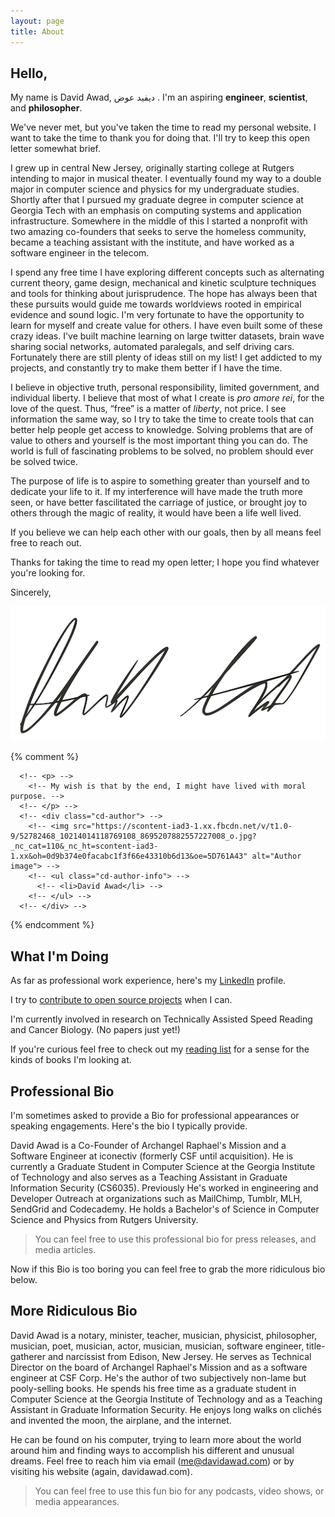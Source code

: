 ```yaml
---
layout: page
title: About
---
```



## Hello,

My name is David Awad, ﺩﻳﻔﻴﺪ عوض . I'm an aspiring **engineer**, **scientist**, and **philosopher**.

We've never met, but you've taken the time to read my personal website. I want to take the time to thank you for doing that. I'll try to keep this open letter somewhat brief.

I grew up in central New Jersey, originally starting college at Rutgers intending to major in musical theater. I eventually found my way to a double major in computer science and physics for my undergraduate studies. Shortly after that I pursued my graduate degree in computer science at Georgia Tech with an emphasis on computing systems and application infrastructure. Somewhere in the middle of this I started a nonprofit with two amazing co-founders that seeks to serve the homeless community, became a teaching assistant with the institute, and have worked as a software engineer in the telecom.


I spend any free time I have exploring different concepts such as alternating current theory, game design, mechanical and kinetic sculpture techniques and tools for thinking about jurisprudence. The hope has always been that these pursuits would guide me towards worldviews rooted in empirical evidence and sound logic. I'm very fortunate to have the opportunity to learn for myself and create value for others. I have even built some of these crazy ideas. I've built machine learning on large twitter datasets, brain wave sharing social networks, automated paralegals, and self driving cars. Fortunately there are still plenty of ideas still on my list! I get addicted to my projects, and constantly try to make them better if I have the time.


I believe in objective truth, personal responsibility, limited government, and individual liberty. I believe that most of what I create is _pro amore rei_, for the love of the quest. Thus, “free” is a matter of *liberty*, not price. I see information the same way, so I try to take the time to create tools that can better help people get access to knowledge. Solving problems that are of value to others and yourself is the most important thing you can do. The world is full of fascinating problems to be solved, no problem should ever be solved twice.


The purpose of life is to aspire to something greater than yourself and to dedicate your life to it. If my interference will have made the truth more seen, or have better fascilitated the carriage of justice, or brought joy to others through the magic of reality, it would have been a life well lived.

If you believe we can help each other with our goals, then by all means feel free to reach out.

Thanks for taking the time to read my open letter; I hope you find whatever you're looking for.

Sincerely,

![](/public/img/sig.png)


{% comment %}
<!-- <div class="cd-testimonials-wrapper"> -->
      <!-- <p> -->
        <!-- My wish is that by the end, I might have lived with moral purpose. -->
      <!-- </p> -->
      <!-- <div class="cd-author"> -->
        <!-- <img src="https://scontent-iad3-1.xx.fbcdn.net/v/t1.0-9/52782468_10214014118769108_8695207882557227008_o.jpg?_nc_cat=110&_nc_ht=scontent-iad3-1.xx&oh=0d9b374e0facabc1f3f66e43310b6d13&oe=5D761A43" alt="Author image"> -->
        <!-- <ul class="cd-author-info"> -->
          <!-- <li>David Awad</li> -->
        <!-- </ul> -->
      <!-- </div> -->
<!-- </div> -->

{% endcomment %}


## What I'm Doing

As far as professional work experience, here's my [LinkedIn](https://www.linkedin.com/in/davidaawad/) profile.

I try to [contribute to open source projects](https://github.com/davidawad) when I can.

I'm currently involved in research on Technically Assisted Speed Reading and Cancer Biology. (No papers just yet!)

If you're curious feel free to check out my [reading list](/reading) for a sense for the kinds of books I'm looking at.


## Professional Bio

I'm sometimes asked to provide a Bio for professional appearances or speaking engagements. Here's the bio I typically provide.

<p class="message">
David Awad is a Co-Founder of Archangel Raphael's Mission and a Software Engineer at iconectiv (formerly CSF until acquisition). He is currently a Graduate Student in Computer Science at the Georgia Institute of Technology and also serves as a Teaching Assistant in Graduate Information Security (CS6035). Previously He's worked in engineering and Developer Outreach at organizations such as MailChimp, Tumblr, MLH, SendGrid and Codecademy. He holds a Bachelor's of Science in Computer Science and Physics from Rutgers University.
</p>

> You can feel free to use this professional bio for press releases, and media articles.



Now if this Bio is too boring you can feel free to grab the more ridiculous bio below.

## More Ridiculous Bio

<p class="message">
David Awad is a notary, minister, teacher, musician, physicist, philosopher, musician, poet, musician, actor, musician, musician, software engineer, title-gatherer and narcissist from Edison, New Jersey. He serves as Technical Director on the board of Archangel Raphael's Mission and as a software engineer at CSF Corp. He's the author of two subjectively non-lame but pooly-selling books. He spends his free time as a graduate student in Computer Science at the Georgia Institute of Technology and as a Teaching Assistant in Graduate Information Security. He enjoys long walks on clichés and invented the moon, the airplane, and the internet.

He can be found on his computer, trying to learn more about the world around him and finding ways to accomplish his different and unusual dreams.
Feel free to reach him via email (me@davidawad.com) or by visiting his website (again, davidawad.com).

</p>

> You can feel free to use this fun bio for any podcasts, video shows, or media appearances.
